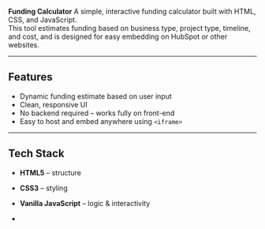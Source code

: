 **Funding Calculator**
A simple, interactive funding calculator built with HTML, CSS, and JavaScript.  
This tool estimates funding based on business type, project type, timeline, and cost, and is designed for easy embedding on HubSpot or other websites.

---

## Features

- Dynamic funding estimate based on user input
- Clean, responsive UI
- No backend required – works fully on front-end
- Easy to host and embed anywhere using `<iframe>`

---

## Tech Stack

- **HTML5** – structure
- **CSS3** – styling
- **Vanilla JavaScript** – logic & interactivity

-


